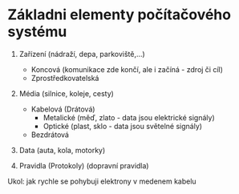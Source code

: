 # Základni elementy počítačového systému

1. Zařízení (nádraží, depa, parkoviště,...)
	- Koncová (komunikace zde končí, ale i začíná - zdroj či cíl)
	- Zprostředkovatelská

2. Média (silnice, koleje, cesty)
	- Kabelová (Drátová)
		- Metalické (měď, zlato - data jsou elektrické signály)
		- Optické (plast, sklo - data jsou světelné signály)
	- Bezdrátová
	 
3. Data (auta, kola, motorky)
4. Pravidla (Protokoly) (dopravní pravidla)


Ukol: jak rychle se pohybuji elektrony v medenem kabelu